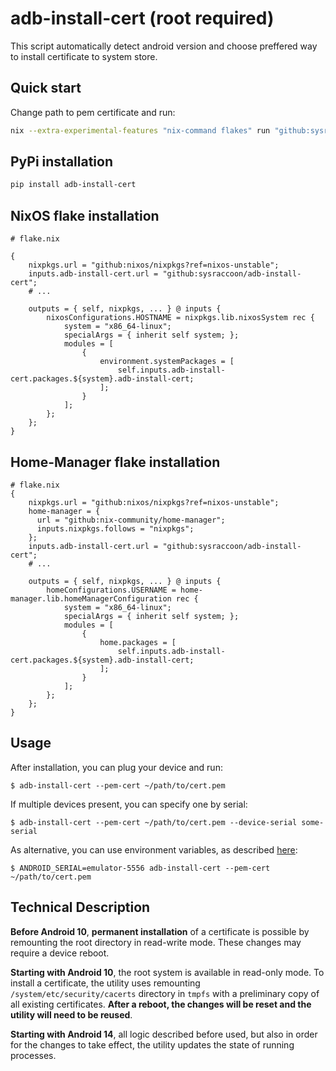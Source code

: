 # adb-install-cert (root required)

This script automatically detect android version and choose preffered way to install certificate to system store.

## Quick start

Change path to pem certificate and run:

```sh
nix --extra-experimental-features "nix-command flakes" run "github:sysraccoon/adb-install-cert" -- --pem-cert ~/path/to/cert.pem
```

## PyPi installation

```sh
pip install adb-install-cert
```

## NixOS flake installation

```
# flake.nix

{
    nixpkgs.url = "github:nixos/nixpkgs?ref=nixos-unstable";
    inputs.adb-install-cert.url = "github:sysraccoon/adb-install-cert";
    # ...

    outputs = { self, nixpkgs, ... } @ inputs {
        nixosConfigurations.HOSTNAME = nixpkgs.lib.nixosSystem rec {
            system = "x86_64-linux";
            specialArgs = { inherit self system; };
            modules = [
                {
                    environment.systemPackages = [
                        self.inputs.adb-install-cert.packages.${system}.adb-install-cert;
                    ];
                }
            ];
        };
    };
}
```

## Home-Manager flake installation

```
# flake.nix
{   
    nixpkgs.url = "github:nixos/nixpkgs?ref=nixos-unstable";
    home-manager = {
      url = "github:nix-community/home-manager";
      inputs.nixpkgs.follows = "nixpkgs";
    };
    inputs.adb-install-cert.url = "github:sysraccoon/adb-install-cert";
    # ...

    outputs = { self, nixpkgs, ... } @ inputs {
        homeConfigurations.USERNAME = home-manager.lib.homeManagerConfiguration rec {
            system = "x86_64-linux";
            specialArgs = { inherit self system; };
            modules = [
                {
                    home.packages = [
                        self.inputs.adb-install-cert.packages.${system}.adb-install-cert;
                    ];
                }
            ];
        };
    };
}

```

## Usage

After installation, you can plug your device and run:

```
$ adb-install-cert --pem-cert ~/path/to/cert.pem
```

If multiple devices present, you can specify one by serial:

```
$ adb-install-cert --pem-cert ~/path/to/cert.pem --device-serial some-serial
```

As alternative, you can use environment variables, as described [here](https://github.com/openatx/adbutils?tab=readme-ov-file#environment):

```
$ ANDROID_SERIAL=emulator-5556 adb-install-cert --pem-cert ~/path/to/cert.pem
```

## Technical Description

**Before Android 10**, **permanent installation** of a certificate is possible by remounting the root directory in read-write mode. These changes may require a device reboot.

**Starting with Android 10**, the root system is available in read-only mode. To install a certificate, the utility uses remounting `/system/etc/security/cacerts` directory in `tmpfs` with a preliminary copy of all existing certificates. **After a reboot, the changes will be reset and the utility will need to be reused**.

**Starting with Android 14**, all logic described before used, but also in order for the changes to take effect, the utility updates the state of running processes.
